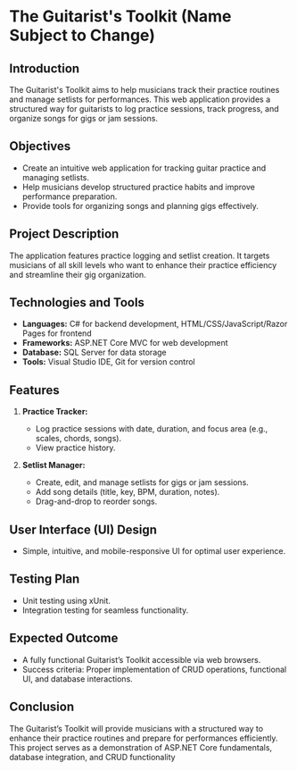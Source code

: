 # The Guitarist's Toolkit (Name Subject to Change)

## Introduction
The Guitarist's Toolkit aims to help musicians track their practice routines and manage setlists for performances. This web application provides a structured way for guitarists to log practice sessions, track progress, and organize songs for gigs or jam sessions.

## Objectives
- Create an intuitive web application for tracking guitar practice and managing setlists.
- Help musicians develop structured practice habits and improve performance preparation.
- Provide tools for organizing songs and planning gigs effectively.

## Project Description
The application features practice logging and setlist creation. It targets musicians of all skill levels who want to enhance their practice efficiency and streamline their gig organization.

## Technologies and Tools
- **Languages:** C# for backend development, HTML/CSS/JavaScript/Razor Pages for frontend
- **Frameworks:** ASP.NET Core MVC for web development
- **Database:** SQL Server for data storage
- **Tools:** Visual Studio IDE, Git for version control

## Features
1. **Practice Tracker:**
    - Log practice sessions with date, duration, and focus area (e.g., scales, chords, songs).
    - View practice history.

2. **Setlist Manager:**
    - Create, edit, and manage setlists for gigs or jam sessions.
    - Add song details (title, key, BPM, duration, notes).
    - Drag-and-drop to reorder songs.

## User Interface (UI) Design
- Simple, intuitive, and mobile-responsive UI for optimal user experience.

## Testing Plan
- Unit testing using xUnit.
- Integration testing for seamless functionality.

## Expected Outcome
- A fully functional Guitarist’s Toolkit accessible via web browsers.
- Success criteria: Proper implementation of CRUD operations, functional UI, and database interactions.

## Conclusion
The Guitarist’s Toolkit will provide musicians with a structured way to enhance their practice routines and prepare for performances efficiently. This project serves as a demonstration of ASP.NET Core fundamentals, database integration, and CRUD functionality
